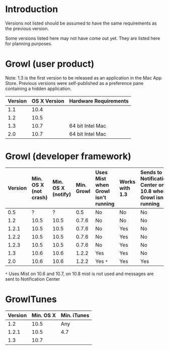 # Introduction #

Versions not listed should be assumed to have the same requirements as the previous version.

Some versions listed here may not have come out yet. They are listed here for planning purposes.

# Growl (user product) #

Note: 1.3 is the first version to be released as an application in the Mac App Store. Previous versions were self-published as a preference pane containing a hidden application.


| Version | OS X Version | Hardware Requirements |
|:--------|:-------------|:----------------------|
| 1.1 | 10.4 |
| 1.2 | 10.5 |
| 1.3 | 10.7 | 64 bit Intel Mac |
| 2.0 | 10.7 | 64 bit Intel Mac |

# Growl (developer framework) #

| Version | Min. OS X (not crash) | Min. OS X (notify) | Min. Growl | Uses Mist when Growl isn't running| Works with 1.3 | Sends to Notification Center on 10.8 when Growl isn't running |
|:--------|:----------------------|:-------------------|:-----------|:----------------------------------|:---------------|:--------------------------------------------------------------|
| 0.5 | ? | ? | 0.5 | No | No | No |
| 1.2 | 10.5 | 10.5 | 0.7.6 | No | No | No |
| 1.2.1 | 10.5 | 10.5 | 0.7.6 | No | Yes | No |
| 1.2.2 | 10.5 | 10.5 | 0.7.6 | No | Yes | No |
| 1.2.3 | 10.5 | 10.5 | 0.7.6 | No | Yes | No |
| 1.3 | 10.6 | 10.6 | 1.2.2 | Yes | Yes | No |
| 2.0 | 10.6 | 10.6 | 1.2.2 | Yes `*` | Yes |  Yes |

`*` Uses Mist on 10.6 and 10.7, on 10.8 mist is not used and messages are sent to Notification Center

# GrowlTunes #

| Version | Min. OS X | Min. iTunes |
|:--------|:----------|:------------|
| 1.2 | 10.5 | Any |
| 1.2.1 | 10.5 | 4.7 |
| 1.3 | 10.7 |  |